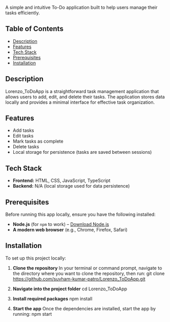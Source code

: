 A simple and intuitive To-Do application built to help users manage their tasks efficiently.

## Table of Contents

- [Description](#description)
- [Features](#features)
- [Tech Stack](#tech-stack)
- [Prerequisites](#prerequisites)
- [Installation](#installation)

## Description

Lorenzo_ToDoApp is a straightforward task management application that allows users to add, edit, and delete their tasks. The application stores data locally and provides a minimal interface for effective task organization.

## Features

- Add tasks
- Edit tasks
- Mark tasks as complete
- Delete tasks
- Local storage for persistence (tasks are saved between sessions)

## Tech Stack

- **Frontend:** HTML, CSS, JavaScript, TypeScript
- **Backend:** N/A (local storage used for data persistence)

## Prerequisites

Before running this app locally, ensure you have the following installed:
- **Node.js** (for `npm` to work) – [Download Node.js](https://nodejs.org/)
- **A modern web browser** (e.g., Chrome, Firefox, Safari)

## Installation
To set up this project locally:

1. **Clone the repository**
   In your terminal or command prompt, navigate to the directory where you want to clone the repository, then run:
   git clone https://github.com/suvham-kumar-patro/Lorenzo_ToDoApp.git

2. **Navigate into the project folder**
    cd Lorenzo_ToDoApp

3. **Install required packages**
    npm install

4. **Start the app**
    Once the dependencies are installed, start the app by running:
    npm start
